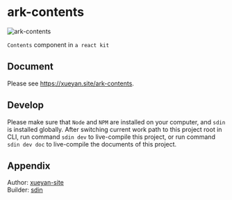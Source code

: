 # ark-contents

![ark-contents](https://xueyan.site/ark-contents/ast/project.png)

`Contents` component in `a react kit`

## Document

Please see <https://xueyan.site/ark-contents>.

## Develop

Please make sure that `Node` and `NPM` are installed on your computer, and `sdin` is installed globally. After switching current work path to this project root in CLI, run command `sdin dev` to live-compile this project, or run command `sdin dev doc` to live-compile the documents of this project.

## Appendix

Author: [xueyan-site](mailto://xueyan@xueyan.site)  
Builder: [sdin](https://github.com/xueyan-site/sdin)  
